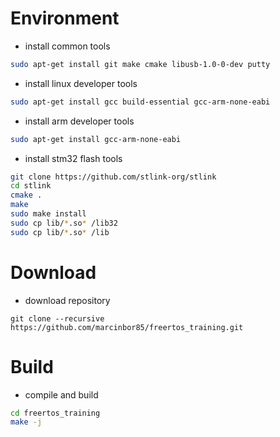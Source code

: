 # Environment

- install common tools
```bash
sudo apt-get install git make cmake libusb-1.0-0-dev putty
```

- install linux developer tools
```bash
sudo apt-get install gcc build-essential gcc-arm-none-eabi
```

- install arm developer tools
```bash
sudo apt-get install gcc-arm-none-eabi
```

- install stm32 flash tools
```bash
git clone https://github.com/stlink-org/stlink
cd stlink
cmake .
make
sudo make install
sudo cp lib/*.so* /lib32
sudo cp lib/*.so* /lib
```

# Download

- download repository
```
git clone --recursive https://github.com/marcinbor85/freertos_training.git
```

# Build

- compile and build
```bash
cd freertos_training
make -j
```


